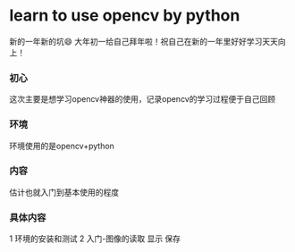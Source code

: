 # learn to use opencv by python
新的一年新的坑😄
大年初一给自己拜年啦！祝自己在新的一年里好好学习天天向上！

### 初心
这次主要是想学习opencv神器的使用，记录opencv的学习过程便于自己回顾
### 环境
环境使用的是opencv+python
### 内容
估计也就入门到基本使用的程度
### 具体内容
1 环境的安装和测试
2 入门-图像的读取 显示 保存
